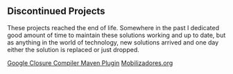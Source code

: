 
## Discontinued Projects

These projects reached the end of life. Somewhere in the past I dedicated good amount of time to maintain these solutions working and up to date, but as anything in the world of technology, new solutions arrived and one day either the solution is replaced or just dropped.

[Google Closure Compiler Maven Plugin](https://github.com/ismael-sarmento-jr/graveyard/tree/main/closure-compiler-maven-plugin)
[Mobilizadores.org](https://github.com/ismael-sarmento-jr/graveyard/tree/main/mobilizadores.org)
